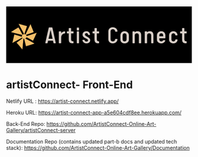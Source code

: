 ![logo](./Logo.png) 
# artistConnect- Front-End 

Netlify URL : https://artist-connect.netlify.app/ 

Heroku URL: https://artist-connect-app-a5e604cdf8ee.herokuapp.com/

Back-End Repo: https://github.com/ArtistConnect-Online-Art-Gallery/artistConnect-server 

Documentation Repo (contains updated part-b docs and updated tech stack): https://github.com/ArtistConnect-Online-Art-Gallery/Documentation

